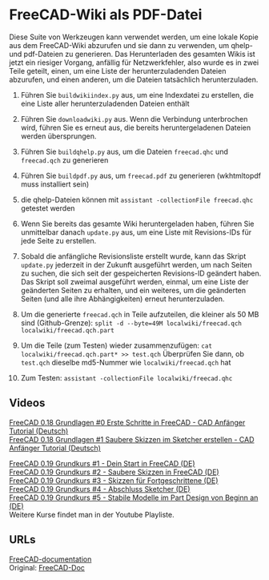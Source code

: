 # FreeCAD-Wiki als PDF-Datei

Diese Suite von Werkzeugen kann verwendet werden, um eine lokale Kopie aus dem FreeCAD-Wiki abzurufen und sie dann zu verwenden, um qhelp- und pdf-Dateien zu generieren.
Das Herunterladen des gesamten Wikis ist jetzt ein riesiger Vorgang, anfällig für Netzwerkfehler, also wurde es in zwei Teile geteilt, einen, um eine Liste der herunterzuladenden Dateien abzurufen, und einen anderen, um die Dateien tatsächlich herunterzuladen.


1) Führen Sie `buildwikiindex.py` aus, um eine Indexdatei zu erstellen, die eine Liste aller herunterzuladenden Dateien enthält

2) Führen Sie `downloadwiki.py` aus. Wenn die Verbindung unterbrochen wird, führen Sie es erneut aus, die bereits heruntergeladenen Dateien werden übersprungen.

3) Führen Sie `buildqhelp.py` aus, um die Dateien `freecad.qhc` und `freecad.qch` zu generieren

4) Führen Sie `buildpdf.py` aus, um `freecad.pdf` zu generieren (wkhtmltopdf muss installiert sein)

5) die qhelp-Dateien können mit `assistant -collectionFile freecad.qhc` getestet werden

6) Wenn Sie bereits das gesamte Wiki heruntergeladen haben, führen Sie unmittelbar danach `update.py` aus, um eine Liste mit Revisions-IDs für jede Seite zu erstellen.

7) Sobald die anfängliche Revisionsliste erstellt wurde, kann das Skript `update.py` jederzeit in der Zukunft ausgeführt werden, um nach Seiten zu suchen, die sich seit der gespeicherten Revisions-ID geändert haben. Das Skript soll zweimal ausgeführt werden, einmal, um eine Liste der geänderten Seiten zu erhalten, und ein weiteres, um die geänderten Seiten (und alle ihre Abhängigkeiten) erneut herunterzuladen.

8) Um die generierte `freecad.qch` in Teile aufzuteilen, die kleiner als 50 MB sind (Github-Grenze): ```split -d --byte=49M localwiki/freecad.qch localwiki/freecad.qch.part```

9) Um die Teile (zum Testen) wieder zusammenzufügen: `cat localwiki/freecad.qch.part* >> test.qch` Überprüfen Sie dann, ob `test.qch` dieselbe md5-Nummer wie `localwiki/freecad.qch` hat

10) Zum Testen: `assistant -collectionFile localwiki/freecad.qhc`

## Videos
[FreeCAD 0.18 Grundlagen #0 Erste Schritte in FreeCAD - CAD Anfänger Tutorial (Deutsch)](https://www.youtube.com/watch?v=rTvgCcOXfuw)  
[FreeCAD 0.18 Grundlagen #1 Saubere Skizzen im Sketcher erstellen - CAD Anfänger Tutorial (Deutsch)](https://www.youtube.com/watch?v=OQodi9WOou4)  

[FreeCAD 0.19 Grundkurs #1 - Dein Start in FreeCAD (DE)](https://www.youtube.com/watch?v=8tvBLCdyjI4)  
[FreeCAD 0.19 Grundkurs #2 - Saubere Skizzen in FreeCAD (DE)](https://www.youtube.com/watch?v=wMkaVCYNrcA)  
[FreeCAD 0.19 Grundkurs #3 - Skizzen für Fortgeschrittene (DE)](https://www.youtube.com/watch?v=iZFet4KjVE8)  
[FreeCAD 0.19 Grundkurs #4 - Abschluss Sketcher (DE)](https://www.youtube.com/watch?v=D3VWkC6DAM4)  
[FreeCAD 0.19 Grundkurs #5 - Stabile Modelle im Part Design von Beginn an (DE)](https://www.youtube.com/watch?v=OfVXgKyfVOg)  
Weitere Kurse findet man in der Youtube Playliste.  

## URLs
[FreeCAD-documentation](https://github.com/dwhr-pi/FreeCAD-documentation/edit/main/README.md)  
Original: [FreeCAD-Doc](https://github.com/FreeCAD/FreeCAD-Doc) 
